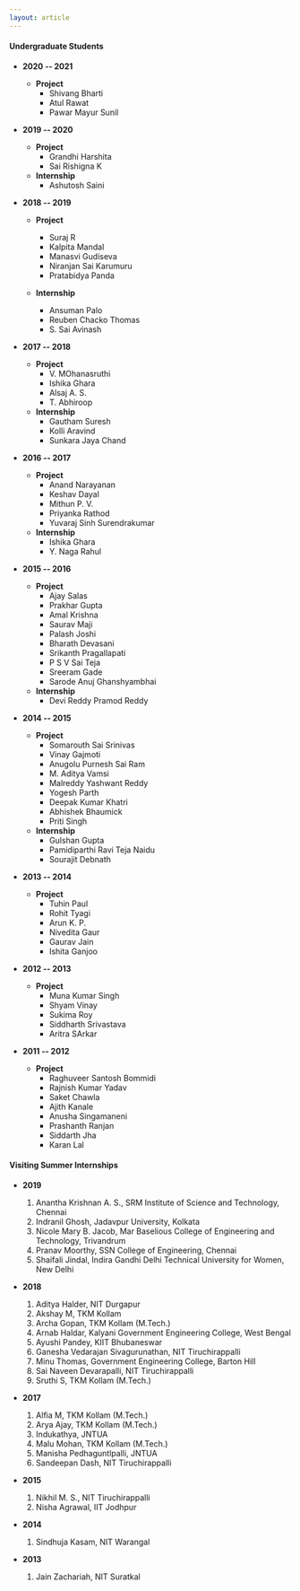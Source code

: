 ```yaml
---
layout: article
---
```


#### Undergraduate Students

+ **2020 -- 2021**
    + **Project**
        - Shivang Bharti
        - Atul Rawat
        - Pawar Mayur Sunil

+ **2019 -- 2020**
    + **Project**
        - Grandhi Harshita
        - Sai Rishigna K
    + **Internship**
        - Ashutosh Saini

+ **2018 -- 2019**
    + **Project**
        - Suraj R
        - Kalpita Mandal
        - Manasvi Gudiseva
        - Niranjan Sai Karumuru
        - Pratabidya Panda
   
    + **Internship**
        - Ansuman Palo
        - Reuben Chacko Thomas
        - S. Sai Avinash

+ **2017 -- 2018**
    + **Project**
        - V. MOhanasruthi
        - Ishika Ghara
        - Alsaj A. S.
        - T. Abhiroop
    + **Internship**
        - Gautham Suresh
        - Kolli Aravind
        - Sunkara Jaya Chand

+ **2016 -- 2017**
    + **Project**
        - Anand Narayanan
        - Keshav Dayal
        - Mithun P. V.
        - Priyanka Rathod
        - Yuvaraj Sinh Surendrakumar
    + **Internship**
        - Ishika Ghara
        - Y. Naga Rahul

+ **2015 -- 2016**
    + **Project**
        - Ajay Salas
        - Prakhar Gupta
        - Amal Krishna
        - Saurav Maji
        - Palash Joshi
        - Bharath Devasani
        - Srikanth Pragallapati
        - P S V Sai Teja
        - Sreeram Gade
        - Sarode Anuj Ghanshyambhai
    + **Internship**
        - Devi Reddy Pramod Reddy

+ **2014 -- 2015**
    + **Project**
        - Somarouth Sai Srinivas
        - Vinay Gajmoti
        - Anugolu Purnesh Sai Ram
        - M. Aditya Vamsi
        - Malreddy Yashwant Reddy
        - Yogesh Parth
        - Deepak Kumar Khatri
        - Abhishek Bhaumick
        - Priti Singh 
    + **Internship**
        - Gulshan Gupta
        - Pamidiparthi Ravi Teja Naidu
        - Sourajit Debnath
 
  
+ **2013 -- 2014**
    + **Project**
        - Tuhin Paul
        - Rohit Tyagi
        - Arun K. P.
        - Nivedita Gaur
        - Gaurav Jain
        - Ishita Ganjoo
 
+ **2012 -- 2013**
    + **Project**
        - Muna Kumar Singh
        - Shyam Vinay
        - Sukima Roy
        - Siddharth Srivastava
        - Aritra SArkar
    
+ **2011 -- 2012**
    + **Project**
        - Raghuveer Santosh Bommidi
        - Rajnish Kumar Yadav
        - Saket Chawla
        - Ajith Kanale
        - Anusha Singamaneni
        - Prashanth Ranjan
        - Siddarth Jha
        - Karan Lal  

#### Visiting Summer Internships

+ **2019**
  1. Anantha Krishnan A. S., SRM Institute of Science and Technology, Chennai
  2. Indranil Ghosh, Jadavpur University, Kolkata
  3. Nicole Mary B. Jacob, Mar Baselious College of Engineering and Technology, Trivandrum
  4. Pranav Moorthy, SSN College of Engineering, Chennai
  5. Shaifali Jindal, Indira Gandhi Delhi Technical University for Women, New Delhi

+ **2018**
  1. Aditya Halder, NIT Durgapur
  2. Akshay M, TKM Kollam
  3. Archa Gopan, TKM Kollam (M.Tech.)
  4. Arnab Haldar, Kalyani Government Engineering College, West Bengal
  5. Ayushi Pandey, KIIT Bhubaneswar
  6. Ganesha Vedarajan Sivagurunathan, NIT Tiruchirappalli
  7. Minu Thomas, Government Engineering College, Barton Hill
  8. Sai Naveen Devarapalli, NIT Tiruchirappalli
  9. Sruthi S, TKM Kollam (M.Tech.)
  
+ **2017**
  1. Alfia M, TKM Kollam (M.Tech.)
  2. Arya Ajay, TKM Kollam (M.Tech.)
  3. Indukathya, JNTUA
  4. Malu Mohan, TKM Kollam (M.Tech.)
  5. Manisha Pedhaguntlpalli, JNTUA
  6. Sandeepan Dash, NIT Tiruchirappalli
+ **2015**
  1. Nikhil M. S., NIT Tiruchirappalli
  2. Nisha Agrawal, IIT Jodhpur
+ **2014**
  1. Sindhuja Kasam, NIT Warangal
+ **2013**
  1. Jain Zachariah, NIT Suratkal

